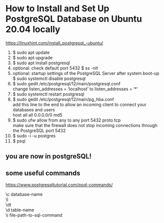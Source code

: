 # How to Install and Set Up PostgreSQL Database on Ubuntu 20.04 locally

https://linuxhint.com/install_postgresql_-ubuntu/

1. $ sudo apt update
2. $ sudo apt upgrade
3. $ sudo apt install postgresql
4. optional: check default port 5432 $ ss -nlt
5. optional: startup settings of the PostgreSQL Server after system boot-up $ sudo systemctl disable postgresql
6. $ sudo gedit /etc/postgresql/12/main/postgresql.conf  
   change listen_addresses = ‘localhost’ to listen_addresses = ‘\*’
7. $ sudo systemctl restart postgresql
8. $ sudo gedit /etc/postgresql/12/main/pg_hba.conf  
   add this line to the end to allow an incoming client to connect your databases and users  
   host all all 0.0.0.0/0 md5
9. $ sudo ufw allow from any to any port 5432 proto tcp  
   make sure that the firewall does not stop incoming connections through the PostgreSQL port 5432
10. $ sudo -i -u postgres
11. $ psql

## you are now in postgreSQL!

## some useful commands

https://www.postgresqltutorial.com/psql-commands/

\c database-name  
\l  
\dt  
\d table-name  
\i file-path-to-sql-command
